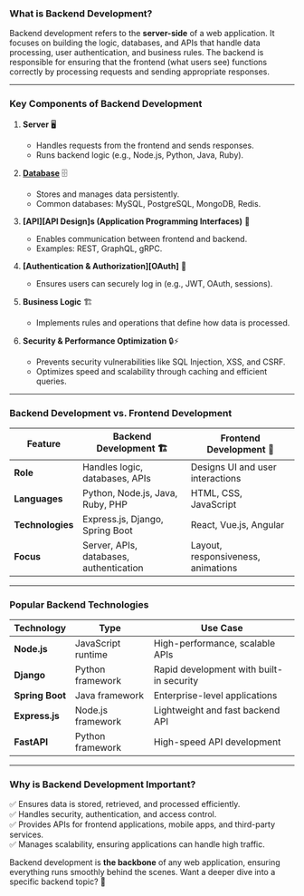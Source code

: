 
### **What is Backend Development?**

Backend development refers to the **server-side** of a web application. It focuses on building the logic, databases, and APIs that handle data processing, user authentication, and business rules. The backend is responsible for ensuring that the frontend (what users see) functions correctly by processing requests and sending appropriate responses.

---

### **Key Components of Backend Development**

1. **Server** 🖥️
    
    - Handles requests from the frontend and sends responses.
    - Runs backend logic (e.g., Node.js, Python, Java, Ruby).
2. **[Database](Prisma)** 🗄️
    
    - Stores and manages data persistently.
    - Common databases: MySQL, PostgreSQL, MongoDB, Redis.
3. **[API][API Design]s (Application Programming Interfaces)** 🔗
    
    - Enables communication between frontend and backend.
    - Examples: REST, GraphQL, gRPC.
4. **[Authentication & Authorization][OAuth]** 🔑
    
    - Ensures users can securely log in (e.g., JWT, OAuth, sessions).
5. **Business Logic** 🏗️
    
    - Implements rules and operations that define how data is processed.
6. **Security & Performance Optimization** 🔒⚡
    
    - Prevents security vulnerabilities like SQL Injection, XSS, and CSRF.
    - Optimizes speed and scalability through caching and efficient queries.

---

### **Backend Development vs. Frontend Development**

|Feature|Backend Development 🏗️|Frontend Development 🎨|
|---|---|---|
|**Role**|Handles logic, databases, APIs|Designs UI and user interactions|
|**Languages**|Python, Node.js, Java, Ruby, PHP|HTML, CSS, JavaScript|
|**Technologies**|Express.js, Django, Spring Boot|React, Vue.js, Angular|
|**Focus**|Server, APIs, databases, authentication|Layout, responsiveness, animations|

---

### **Popular Backend Technologies**

|Technology|Type|Use Case|
|---|---|---|
|**Node.js**|JavaScript runtime|High-performance, scalable APIs|
|**Django**|Python framework|Rapid development with built-in security|
|**Spring Boot**|Java framework|Enterprise-level applications|
|**Express.js**|Node.js framework|Lightweight and fast backend API|
|**FastAPI**|Python framework|High-speed API development|

---

### **Why is Backend Development Important?**

✅ Ensures data is stored, retrieved, and processed efficiently.  
✅ Handles security, authentication, and access control.  
✅ Provides APIs for frontend applications, mobile apps, and third-party services.  
✅ Manages scalability, ensuring applications can handle high traffic.

Backend development is **the backbone** of any web application, ensuring everything runs smoothly behind the scenes. Want a deeper dive into a specific backend topic? 🚀